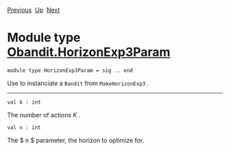 <div class="navbar">

[Previous](Obandit.FixedExp3Param.html "Obandit.FixedExp3Param")
 [Up](Obandit.html "Obandit")
 [Next](Obandit.RangeParam.html "Obandit.RangeParam")

</div>

# Module type [Obandit.HorizonExp3Param](type_Obandit.HorizonExp3Param.html)

    module type HorizonExp3Param = sig .. end

<div class="info modtype top">

<div class="info-desc">

Use to instanciate a `Bandit` from `MakeHorizonExp3` .

</div>

</div>

-----

    val k : int

<div class="info">

<div class="info-desc">

The number of actions $K$ .

</div>

</div>

    val n : int

<div class="info">

<div class="info-desc">

The $ n $ parameter, the horizon to optimize for.

</div>

</div>
